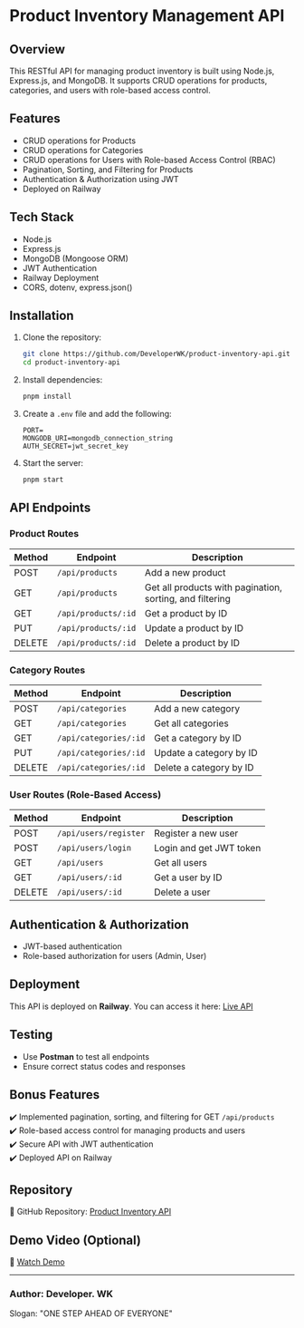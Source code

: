 # Product Inventory Management API

## Overview

This RESTful API for managing product inventory is built using Node.js, Express.js, and MongoDB. It supports CRUD operations for products, categories, and users with role-based access control.

## Features

- CRUD operations for Products
- CRUD operations for Categories
- CRUD operations for Users with Role-based Access Control (RBAC)
- Pagination, Sorting, and Filtering for Products
- Authentication & Authorization using JWT
- Deployed on Railway

## Tech Stack

- Node.js
- Express.js
- MongoDB (Mongoose ORM)
- JWT Authentication
- Railway Deployment
- CORS, dotenv, express.json()

## Installation

1. Clone the repository:

   ```sh
   git clone https://github.com/DeveloperWK/product-inventory-api.git
   cd product-inventory-api
   ```

2. Install dependencies:

   ```sh
   pnpm install
   ```

3. Create a `.env` file and add the following:

   ```env
   PORT=
   MONGODB_URI=mongodb_connection_string
   AUTH_SECRET=jwt_secret_key
   ```

4. Start the server:

   ```sh
   pnpm start
   ```

## API Endpoints

### Product Routes

| Method | Endpoint            | Description                                              |
| ------ | ------------------- | -------------------------------------------------------- |
| POST   | `/api/products`     | Add a new product                                        |
| GET    | `/api/products`     | Get all products with pagination, sorting, and filtering |
| GET    | `/api/products/:id` | Get a product by ID                                      |
| PUT    | `/api/products/:id` | Update a product by ID                                   |
| DELETE | `/api/products/:id` | Delete a product by ID                                   |

### Category Routes

| Method | Endpoint              | Description             |
| ------ | --------------------- | ----------------------- |
| POST   | `/api/categories`     | Add a new category      |
| GET    | `/api/categories`     | Get all categories      |
| GET    | `/api/categories/:id` | Get a category by ID    |
| PUT    | `/api/categories/:id` | Update a category by ID |
| DELETE | `/api/categories/:id` | Delete a category by ID |

### User Routes (Role-Based Access)

| Method | Endpoint              | Description             |
| ------ | --------------------- | ----------------------- |
| POST   | `/api/users/register` | Register a new user     |
| POST   | `/api/users/login`    | Login and get JWT token |
| GET    | `/api/users`          | Get all users           |
| GET    | `/api/users/:id`      | Get a user by ID        |
| DELETE | `/api/users/:id`      | Delete a user           |

## Authentication & Authorization

- JWT-based authentication
- Role-based authorization for users (Admin, User)

## Deployment

This API is deployed on **Railway**. You can access it here: [Live API](product-inventory-api-production.up.railway.app)

## Testing

- Use **Postman** to test all endpoints
- Ensure correct status codes and responses

## Bonus Features

✔️ Implemented pagination, sorting, and filtering for GET `/api/products`  
✔️ Role-based access control for managing products and users  
✔️ Secure API with JWT authentication  
✔️ Deployed API on Railway

## Repository

📌 GitHub Repository: [Product Inventory API](https://github.com/DeveloperWK/product-inventory-api)

## Demo Video (Optional)

📌 [Watch Demo](https://your-demo-link.com/)

---

### Author: Developer. WK

Slogan: "ONE STEP AHEAD OF EVERYONE"
